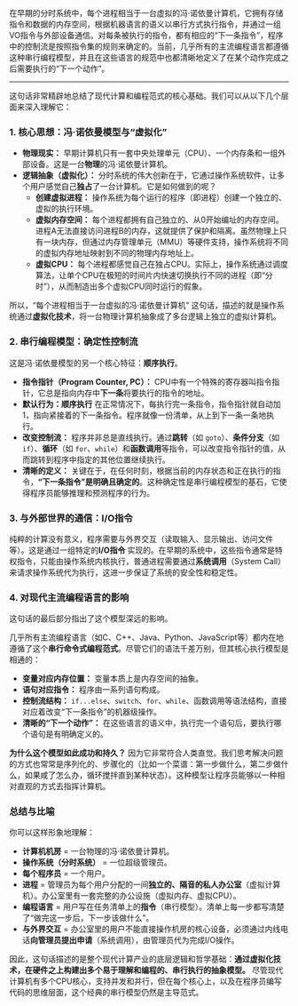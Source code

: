 在早期的分时系统中，每个进程相当于一台虚拟的冯·诺依曼计算机，它拥有存储指令和数据的内存空间，根据机器语言的语义以串行方式执行指令，并通过一组VO指令与外部设备通信。对每条被执行的指令，都有相应的“下一条指令”，程序中的控制流是按照指令集的规则来确定的。当前，几乎所有的主流编程语言都遵循这种串行编程模型，并且在这些语言的规范中也都清晰地定义了在某个动作完成之后需要执行的“下一个动作”。

---

这句话非常精辟地总结了现代计算和编程范式的核心基础。我们可以从以下几个层面来深入理解它：

### 1. 核心思想：冯·诺依曼模型与“虚拟化”

*   **物理现实：** 早期计算机只有一套中央处理单元（CPU）、一个内存条和一组外部设备。这是一台**物理**的冯·诺依曼计算机。
*   **逻辑抽象（虚拟化）：** 分时系统的伟大创新在于，它通过操作系统软件，让多个用户感觉自己**独占**了一台计算机。它是如何做到的呢？
    *   **创建虚拟进程：** 操作系统为每个运行的程序（即进程）创建一个独立的、虚拟的执行环境。
    *   **虚拟内存空间：** 每个进程都拥有自己独立的、从0开始编址的内存空间。进程A无法直接访问进程B的内存，这就提供了保护和隔离。虽然物理上只有一块内存，但通过内存管理单元（MMU）等硬件支持，操作系统将不同的虚拟内存地址映射到不同的物理内存地址上。
    *   **虚拟CPU：** 每个进程都感觉自己在独占CPU。实际上，操作系统通过调度算法，让单个CPU在极短的时间片内快速切换执行不同的进程（即“分时”），从而制造出多个虚拟CPU同时运行的假象。

所以，“每个进程相当于一台虚拟的冯·诺依曼计算机” 这句话，描述的就是操作系统通过**虚拟化技术**，将一台物理计算机抽象成了多台逻辑上独立的虚拟计算机。

### 2. 串行编程模型：确定性控制流

这是冯·诺依曼模型的另一个核心特征：**顺序执行**。

*   **指令指针（Program Counter, PC）：** CPU中有一个特殊的寄存器叫指令指针，它总是指向内存中**下一条**将要执行的指令的地址。
*   **默认行为：顺序执行** 在正常情况下，每执行完一条指令，指令指针就自动加1，指向紧接着的下一条指令。程序就像一份清单，从上到下一条一条地执行。
*   **改变控制流：** 程序并非总是直线执行。通过**跳转**（如 `goto`）、**条件分支**（如 `if`）、**循环**（如 `for`、`while`）和**函数调用**等指令，可以改变指令指针的值，从而跳转到程序中指定的其他位置继续执行。
*   **清晰的定义：** 关键在于，在任何时刻，根据当前的内存状态和正在执行的指令，**“下一条指令”是明确且确定的**。这种确定性是串行编程模型的基石，它使得程序员能够推理和预测程序的行为。

### 3. 与外部世界的通信：I/O指令

纯粹的计算没有意义，程序需要与外界交互（读取输入、显示输出、访问文件等）。这是通过一组特定的**I/O指令** 实现的。在早期的系统中，这些指令通常是特权指令，只能由操作系统内核执行，普通进程需要通过**系统调用**（System Call）来请求操作系统代为执行，这进一步保证了系统的安全性和稳定性。

### 4. 对现代主流编程语言的影响

这句话的最后部分指出了这个模型深远的影响。

几乎所有主流编程语言（如C、C++、Java、Python、JavaScript等）都内在地遵循了这个**串行命令式编程范式**。尽管它们的语法千差万别，但其核心执行模型是相通的：

*   **变量对应内存位置：** 变量本质上是内存空间的抽象。
*   **语句对应指令：** 程序由一系列语句构成。
*   **控制流结构：** `if...else`、`switch`、`for`、`while`、函数调用等语法结构，直接对应着改变“下一条指令”的机器级操作。
*   **清晰的“下一个动作”：** 在这些语言的语义中，执行完一个语句后，要执行哪个语句是有明确定义的。

**为什么这个模型如此成功和持久？**
因为它非常符合人类直觉。我们思考解决问题的方式也常常是序列化的、步骤化的（比如一个菜谱：第一步做什么，第二步做什么，如果咸了怎么办，循环搅拌直到某种状态）。这种模型让程序员能够以一种相对直观的方式去指挥计算机。

### 总结与比喻

你可以这样形象地理解：

*   **计算机机房** = 一台物理的冯·诺依曼计算机。
*   **操作系统（分时系统）** = 一位超级管理员。
*   **每个程序员** = 一个用户。
*   **进程** = 管理员为每个用户分配的一间**独立的、隔音的私人办公室**（虚拟计算机）。办公室里有一套完整的办公设施（虚拟内存、虚拟CPU）。
*   **编程语言** = 用户写在任务清单上的**指令**（串行模型）。清单上每一步都写清楚了“做完这一步后，下一步该做什么”。
*   **与外界交互** = 办公室里的用户不能直接操作机房的核心设备，必须通过内线电话**向管理员提出申请**（系统调用），由管理员代为完成I/O操作。

因此，这句话描述的是整个现代计算产业的底层逻辑和哲学基础：**通过虚拟化技术，在硬件之上构建出多个易于理解和编程的、串行执行的抽象模型。** 尽管现代计算机有多个CPU核心，支持并发和并行，但在每个核心上，以及在程序员编写代码的思维层面，这个经典的串行模型仍然是主导范式。

